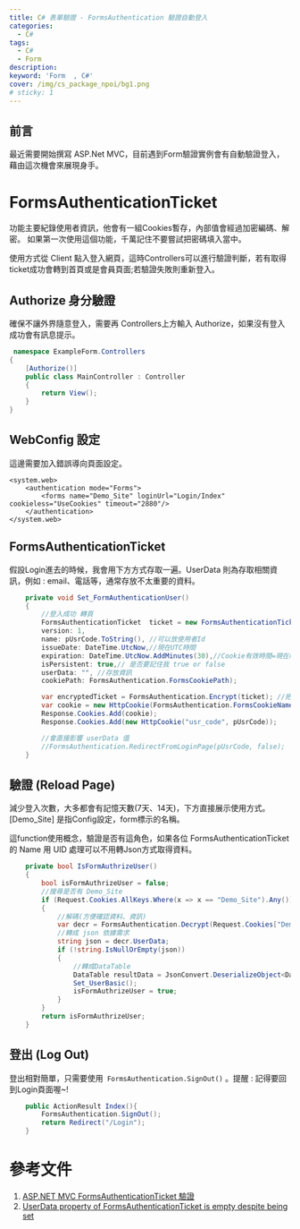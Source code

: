 ```yaml
---
title: C# 表單驗證 - FormsAuthentication 驗證自動登入
categories: 
  - C#
tags: 
  - C#
  - Form
description:
keyword: 'Form  , C#'
cover: /img/cs_package_npoi/bg1.png
# sticky: 1
---
```


## 前言
最近需要開始撰寫 ASP.Net MVC，目前遇到Form驗證實例會有自動驗證登入，藉由這次機會來展現身手。


# FormsAuthenticationTicket 
功能主要紀錄使用者資訊，他會有一組Cookies暫存，內部值會經過加密編碼、解密。
如果第一次使用這個功能，千萬記住不要嘗試把密碼填入當中。

使用方式從 Client 點入登入網頁，這時Controllers可以進行驗證判斷，若有取得ticket成功會轉到首頁或是會員頁面;若驗證失敗則重新登入。

## Authorize 身分驗證
確保不讓外界隨意登入，需要再 Controllers上方輸入 Authorize，如果沒有登入成功會有訊息提示。

```cs
 namespace ExampleForm.Controllers
{
    [Authorize()]
    public class MainController : Controller
    {
        return View();
    }
}
```

## WebConfig 設定
這邊需要加入錯誤導向頁面設定。
```config
<system.web>
    <authentication mode="Forms">
        <forms name="Demo_Site" loginUrl="Login/Index" cookieless="UseCookies" timeout="2880"/>
    </authentication>
</system.web>
```

## FormsAuthenticationTicket
假設Login進去的時候，我會用下方方式存取一遍。UserData 則為存取相關資訊，例如 : email、電話等，通常存放不太重要的資料。
```cs
    private void Set_FormAuthenticationUser()
    {
        //登入成功 轉頁
        FormsAuthenticationTicket  ticket = new FormsAuthenticationTicket(
        version: 1,
        name: pUsrCode.ToString(), //可以放使用者Id
        issueDate: DateTime.UtcNow,//現在UTC時間
        expiration: DateTime.UtcNow.AddMinutes(30),//Cookie有效時間=現在時間往後+30分鐘
        isPersistent: true,// 是否要記住我 true or false
        userData: "", //存放資訊
        cookiePath: FormsAuthentication.FormsCookiePath);

        var encryptedTicket = FormsAuthentication.Encrypt(ticket); //把驗證的表單加密
        var cookie = new HttpCookie(FormsAuthentication.FormsCookieName, encryptedTicket);
        Response.Cookies.Add(cookie);
        Response.Cookies.Add(new HttpCookie("usr_code", pUsrCode));

        //會直接影響 userData 值
        //FormsAuthentication.RedirectFromLoginPage(pUsrCode, false);
    }
```

## 驗證 (Reload Page)
減少登入次數，大多都會有記憶天數(7天、14天)，下方直接展示使用方式。
[Demo_Site] 是指Config設定，form標示的名稱。

這function使用概念，驗證是否有這角色，如果各位 FormsAuthenticationTicket 的 Name 用 UID 處理可以不用轉Json方式取得資料。

```cs
    private bool IsFormAuthrizeUser()
    {
        bool isFormAuthrizeUser = false;
        //搜尋是否有 Demo_Site
        if (Request.Cookies.AllKeys.Where(x => x == "Demo_Site").Any())
        {
            //解碼(方便確認資料、資訊)
            var decr = FormsAuthentication.Decrypt(Request.Cookies["Demo_Site"].Value);
            //轉成 json 依據需求
            string json = decr.UserData;
            if (!string.IsNullOrEmpty(json))
            {
                //轉成DataTable
                DataTable resultData = JsonConvert.DeserializeObject<DataTable>($"[{json}]");
                Set_UserBasic();
                isFormAuthrizeUser = true;
            }
        }
        return isFormAuthrizeUser;
    }

```

## 登出 (Log Out)
登出相對簡單，只需要使用``` FormsAuthentication.SignOut()``` 。提醒 : 記得要回到Login頁面喔~!

```cs
    public ActionResult Index(){
        FormsAuthentication.SignOut();
        return Redirect("/Login");
    }
```

# 參考文件
1. [ASP.NET MVC FormsAuthenticationTicket 驗證](http://yu0410aries.blogspot.com/2018/03/formsauthenticationticket.html)
1. [UserData property of FormsAuthenticationTicket is empty despite being set](https://stackoverflow.com/questions/16594905/userdata-property-of-formsauthenticationticket-is-empty-despite-being-set)
